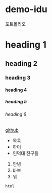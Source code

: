 demo-idu
========

포트폴리오

# heading 1
## heading 2
### heading 3
#### heading 4
##### heading 5
###### heading 6

[github](www.naver.com)

* 목록
* 하이
* 인덕대 친구들


1. 안녕
2. 바보
3. 뭐

```
html
```
